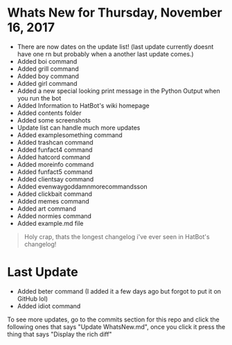 # Whats New for Thursday, November 16, 2017

- There are now dates on the update list! (last update currently doesnt have one rn but probably when a another last update comes.)
- Added boi command
- Added grill command
- Added boy command
- Added girl command
- Added a new special looking print message in the Python Output when you run the bot
- Added Information to HatBot's wiki homepage
- Added contents folder
- Added some screenshots
- Update list can handle much more updates
- Added examplesomething command
- Added trashcan command
- Added funfact4 command
- Added hatcord command
- Added moreinfo command
- Added funfact5 command
- Added clientsay command
- Added evenwaygoddamnmorecommandsson
- Added clickbait command
- Added memes command
- Added art command
- Added normies command
- Added example.md file

> Holy crap, thats the longest changelog i've ever seen in HatBot's changelog!

# Last Update

- Added beter command (I added it a few days ago but forgot to put it on GitHub lol)
- Added idiot command

To see more updates, go to the commits section for this repo and click the following ones that says "Update WhatsNew.md", once you click it press the thing that says "Display the rich diff"
